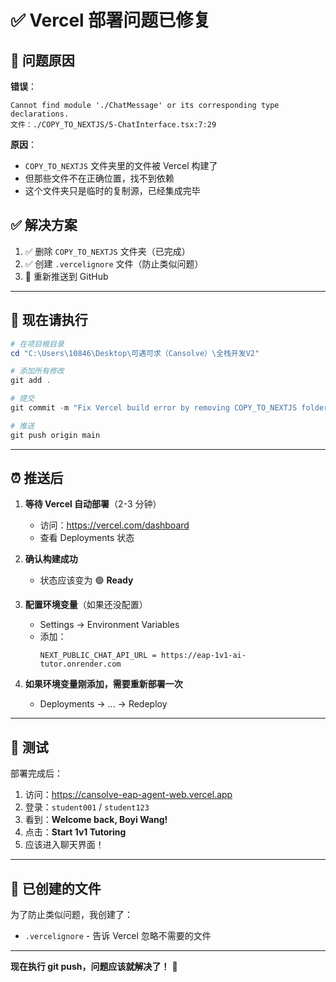 # ✅ Vercel 部署问题已修复

## 🐛 问题原因

**错误**：
```
Cannot find module './ChatMessage' or its corresponding type declarations.
文件：./COPY_TO_NEXTJS/5-ChatInterface.tsx:7:29
```

**原因**：
- `COPY_TO_NEXTJS` 文件夹里的文件被 Vercel 构建了
- 但那些文件不在正确位置，找不到依赖
- 这个文件夹只是临时的复制源，已经集成完毕

## ✅ 解决方案

1. ✅ 删除 `COPY_TO_NEXTJS` 文件夹（已完成）
2. ✅ 创建 `.vercelignore` 文件（防止类似问题）
3. 🔄 重新推送到 GitHub

---

## 🚀 现在请执行

```powershell
# 在项目根目录
cd "C:\Users\10846\Desktop\可遇可求（Cansolve）\全栈开发V2"

# 添加所有修改
git add .

# 提交
git commit -m "Fix Vercel build error by removing COPY_TO_NEXTJS folder"

# 推送
git push origin main
```

---

## ⏰ 推送后

1. **等待 Vercel 自动部署**（2-3 分钟）
   - 访问：https://vercel.com/dashboard
   - 查看 Deployments 状态

2. **确认构建成功**
   - 状态应该变为 🟢 **Ready**

3. **配置环境变量**（如果还没配置）
   - Settings → Environment Variables
   - 添加：
     ```
     NEXT_PUBLIC_CHAT_API_URL = https://eap-1v1-ai-tutor.onrender.com
     ```

4. **如果环境变量刚添加，需要重新部署一次**
   - Deployments → ... → Redeploy

---

## 🧪 测试

部署完成后：
1. 访问：https://cansolve-eap-agent-web.vercel.app
2. 登录：`student001` / `student123`
3. 看到：**Welcome back, Boyi Wang!**
4. 点击：**Start 1v1 Tutoring**
5. 应该进入聊天界面！

---

## 📝 已创建的文件

为了防止类似问题，我创建了：
- `.vercelignore` - 告诉 Vercel 忽略不需要的文件

---

**现在执行 git push，问题应该就解决了！** 🚀

